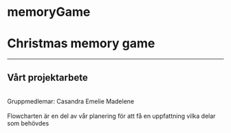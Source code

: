 # memoryGame
<h1>Christmas memory game</h1>

<hr>
<h2><b>Vårt projektarbete</b></h2>
<br>
Gruppmedlemar: 
Casandra
Emelie
Madelene
<br>
<br>
Flowcharten är en del av vår planering för att få en uppfattning vilka delar som behövdes
